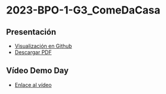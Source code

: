 # 2023-BPO-1-G3_ComeDaCasa
## Presentación
* [Visualización en Github](https://github.com/CampusDual/2023-BPO-1-G3_ComeDaCasa/blob/main/Presentacion_PO_Grupo_3_V2.pdf)
* [Descargar PDF](https://github.com/CampusDual/2023-BPO-1-G3_ComeDaCasa/raw/main/Presentacion_PO_Grupo_3_V2.pdf)
## Vídeo Demo Day
* [Enlace al vídeo](https://campusdual-my.sharepoint.com/:v:/p/info/EfDBycPZX8pFnLVnd9ZfKU0BTkiHpe1bQLnuV0m8XKVdnQ?nav=eyJyZWZlcnJhbEluZm8iOnsicmVmZXJyYWxBcHAiOiJPbmVEcml2ZUZvckJ1c2luZXNzIiwicmVmZXJyYWxBcHBQbGF0Zm9ybSI6IldlYiIsInJlZmVycmFsTW9kZSI6InZpZXciLCJyZWZlcnJhbFZpZXciOiJNeUZpbGVzTGlua0NvcHkifX0&e=bDfB7t)
